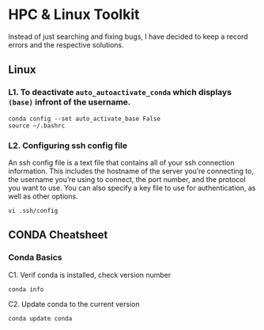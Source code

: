 # HPC & Linux Toolkit
Instead of just searching and fixing bugs, I have decided to keep a record errors and the respective solutions.

## Linux
### L1. To deactivate `auto_autoactivate_conda` which displays `(base)` infront of the username. 
```
conda config --set auto_activate_base False
source ~/.bashrc
```


### L2. Configuring ssh config file
An ssh config file is a text file that contains all of your ssh connection information. This includes the hostname of the server you’re connecting to, the username you’re using to connect, the port number, and the protocol you want to use. You can also specify a key file to use for authentication, as well as other options.
```
vi .ssh/config
```
## CONDA Cheatsheet

### Conda Basics
C1. Verif conda is installed, check version number
```
conda info
```
C2. Update conda to the current version
```
conda update conda
```

